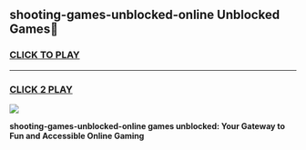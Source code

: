 
## shooting-games-unblocked-online Unblocked Games👋
<h3>
<a href="https://news.freeplayer.one?title=shooting-games-unblocked-online&ref=16F">CLICK TO PLAY</a></h3>
<hr>

<h3>
<a href="https://news.freeplayer.one?title=shooting-games-unblocked-online&ref=16F">CLICK 2 PLAY</a>
  
</h3>

<a href="https://news.freeplayer.one?title=shooting-games-unblocked-online&ref=16F/"><img src="https://clearcache.store/games.png"></a>


**shooting-games-unblocked-online games unblocked: Your Gateway to Fun and Accessible Online Gaming**
